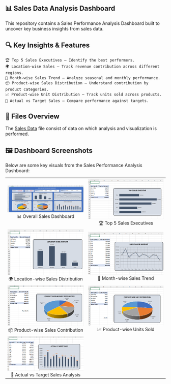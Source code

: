 ## 📊 Sales Data Analysis Dashboard
This repository contains a Sales Performance Analysis Dashboard built to uncover key business insights from sales data.
## 🔍 Key Insights & Features
    🏆 Top 5 Sales Executives – Identify the best performers.
    🌍 Location-wise Sales – Track revenue contribution across different regions.
    📅 Month-wise Sales Trend – Analyze seasonal and monthly performance.
    📦 Product-wise Sales Distribution – Understand contribution by product categories.
    📈 Product-wise Unit Distribution – Track units sold across products.
    🎯 Actual vs Target Sales – Compare performance against targets.
##  📂 Files Overview 
  The <a href="https://github.com/RishiTiwari7208/PROJECTS/blob/main/SALES_ANALYSIS/02_Dashboard.xlsx">Sales Data</a> file consist of data on which analysis and visualization is performed.
## 🖼️ Dashboard Screenshots  

Below are some key visuals from the Sales Performance Analysis Dashboard:  

<table>
  <tr>
    <td align="center">
      <img src="https://github.com/RishiTiwari7208/PROJECTS/blob/main/SALES_ANALYSIS/09_Img-7.png" alt="Overall Dashboard" width="300"/><br>
      📊 Overall Sales Dashboard
    </td>
    <td align="center">
      <img src="https://github.com/RishiTiwari7208/PROJECTS/blob/main/SALES_ANALYSIS/03_Img-1.png" alt="Top 5 Executives" width="300"/><br>
      🏆 Top 5 Sales Executives
    </td>
  </tr>
  <tr>
    <td align="center">
      <img src="https://github.com/RishiTiwari7208/PROJECTS/blob/main/SALES_ANALYSIS/06_Img-4.png" alt="Location-wise Sales" width="300"/><br>
      🌍 Location-wise Sales Distribution
    </td>
    <td align="center">
      <img src="https://github.com/RishiTiwari7208/PROJECTS/blob/main/SALES_ANALYSIS/07_Img-5.png" alt="Month-wise Sales Trend" width="300"/><br>
      📅 Month-wise Sales Trend
    </td>
  </tr>
  <tr>
    <td align="center">
      <img src="https://github.com/RishiTiwari7208/PROJECTS/blob/main/SALES_ANALYSIS/04_Img-2.png" alt="Product-wise Sales" width="300"/><br>
      📦 Product-wise Sales Contribution
    </td>
    <td align="center">
      <img src="https://github.com/RishiTiwari7208/PROJECTS/blob/main/SALES_ANALYSIS/05_Img-3.png" alt="Product-wise Units Sold" width="300"/><br>
      📈 Product-wise Units Sold
    </td>
  </tr>
  <tr>
    <td align="center">
      <img src="https://github.com/RishiTiwari7208/PROJECTS/blob/main/SALES_ANALYSIS/08_Img-6.png" alt="Actual vs Target" width="300"/><br>
      🎯 Actual vs Target Sales Analysis
    </td>
    <td></td>
  </tr>
</table>





